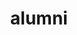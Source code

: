 ---
layout: people
title: alumni
people:
  - name: Jeya Anandakumar
    image: Jeya.jpg
    email: anandakumar.jeya@gmail.com
    body: Jeya Anandakumar was an undergraduate student at Portland State University in Portland, Oregon. Jeya and Kate began working together when Kate was a post-doc at OHSU, while Jeya was still in high school. Jeya majored in biology and minoring in chemistry with a focus on neuroscience. She is currently working towards her medical degree at Georgetown University School of Medicine.
  - name: Theresa Cheng
    image: Theresa.png
    email: twcheng@mgh.harvard.edu
    body: Dr. Theresa Cheng was a doctoral student in Developmental Psychology at the University of Oregon. She received her BA in Philosophy and BS in Biology at California State University, Los Angeles, and also holds an EdM in Mind, Brain, and Education from the Harvard Graduate School of Education. She is primarily interested in understanding how adolescence may be a sensitive period of enhanced plasticity for social learning. This question has led her to examine puberty, stress, and different types of peer interactions in relation to the developing brain. A former middle and high school teacher, she is interested in the implications of developmental science in clinical and educational contexts. Dr. Cheng is currently a postdoctoral scholar at Harvard University.
  - name: Karlena Ochoa
    image: Karlena.png
    email: karlenaochoa@fullerton.edu
    body: Dr. Karlena Ochoa was a doctoral student in the developmental psychology program at the University of Oregon. Her research interests broadly focus on children’s social-cognitive development during the preschool years. She is especially interested in children’s moral development. More recently she has examined prosocial behaviors in friendship groups during adolescence. Before coming to University of Oregon, Karlena finished her BA in 2014 and MA at California State University San Marcos. Dr. Ochoa is currently an Assistant Professor at California State University, Fullerton.
  - name: Akhila Nekkanti
    image: Akhila.png
    email: akhilanphd@gmail.com
    body: Dr. Akhila Nekkanti came to the Prevention Science doctoral program with a B.S. in Neuroscience and studied under the mentorship of Dr. Elizabeth Skowron in the Family Biobehavioral Health Lab. Her doctoral research examined the impacts of early adversity on children’s executive functioning capacities and resting-state neural activity. Her long-term goal is to delineate the type and extent of environmental enrichment necessary for enhancing lasting change in self-regulatory capacity in children facing early caregiving adversity and trauma. Dr. Nekkanti is currently the Associate Director, Center for Innovation and Research on Choice-filled Lives. 
  - name: Clare McCann
    image: Clare.png
    email: cmccann2@uoregon.edu
    body: Clare graduated June of 2020 from the University of Oregon with honors in Psychology, minors in Special Education and Women's Gender & Sexuality Studies. She is currently a graduate student in Jen Silvers' lab at UCLA.
  - name: Aisha Ghorashian
    image: Aisha.jpg
    email: aghorash@uoregon.edu
    body: Aisha was an undergraduate student studying Psychology and Political Science with a minor in Global Health. She is interested in public health, specifically in the context of child development, women's health, and public policy.
  - name: Stephanie Gonzalez Villanueva
    image: Stephanie.jpg
    email: sgonzal7@uoregon.edu
    body: Stephanie was an undergraduate research assistant in the lab. She is double majoring in Psychology and Spanish and double minoring in sustainable business and Latinx studies.
  - name: Elizabeth McNeilly
    image: Elizabeth.jpg
    email: emcneill@uoregon.edu
    body: Elizabeth McNeilly is a clinical psychology PhD candidate studying the intersection of adolescent development, digital mental health, and internalizing psychopathology. An overarching aim of Elizabeth’s work is to understand how the social, cognitive, and affective processes undergoing immense development in the brain during adolescence interact with digital contexts to confer not only risk for internalizing psychopathology, but also an opportunity for targeted intervention and the improvement of adolescents’ well-being.
  - name: Madison Root
    image: Madison.jpg
    email: mroot@uoregon.edu
    body:  Madison is an undergraduate at the University of Oregon pursuing a B.S. in Human Physiology with a minor in chemistry with the goal of obtaining a career in medicine. Originally from am from West Linn, Oregon, Madison is a proud recipient of the Pathway Oregon grants and scholarships. Madison worked with Victoria on a pre-registered study investigating how social status relates to mentalizing and mental health in young women.
  - name: Kellie Gunther
    image: Kellie.jpg
    email: kgunthe2@uoregon.edu
    body:   Kellie was an undergraduate honors thesis student in our lab, who graduated in spring of 2023 with a B.A. in Psychology and a minor in Spanish. She is very interested in the developing brain and how early life experiences impact this process. Additionally, she is interested in social and personality Psychology and the ways in which individuals interact with each other and form relationships. Kellie hopes to pursue further schooling after graduation. Kellie's Clark Honor’s College thesis examined the relationship between perceived social support and anxiety symptoms for adolescents in the context of the COVID-19 pandemic.
  - name: Keegan Alvarado
    image: Keegan.jpg
    email: kalvarad@uoregon.edu
    body:   Keegan worked with our lab in 2022-2024 to collect pilot data as part of a collaboration with Dr. Skowron’s Family Biobehavioral Health Lab. Keegan hopes to pursue a Ph.D. in clinical psychology, where he is interested in researching the biobehavioral patterns that underlie chronic mental health struggles. He hopes to increase existing therapeutic efficacy by investigating mindful parenting, inflammation, metabolic function, stress, diet, and nutritional deficiencies. Keegan’s long-term goal is to expand upon Multisystemic Therapy (MST) to help at-risk youth and families achieve and maintain lasting wellness.
---
